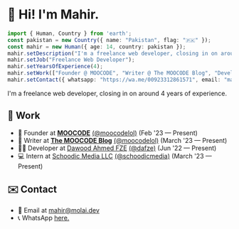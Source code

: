 # 👋 Hi! I'm Mahir.
```ts
import { Human, Country } from 'earth';
const pakistan = new Country({ name: "Pakistan", flag: "🇵🇰" });
const mahir = new Human({ age: 14, country: pakistan });
mahir.setDescription("I'm a freelance web developer, closing in on around 4 years of experience.");
mahir.setJob("Freelance Web Developer");
mahir.setYearsOfExperience(4);
mahir.setWork(["Founder @ MOOCODE", "Writer @ The MOOCODE Blog", "Developer @ DAFZE", "Intern @ Schoodic Media"]);
mahir.setContact({ whatsapp: "https://wa.me/00923312861571", email: "mahir@molai.dev" });
```
I'm a freelance web developer, closing in on around 4 years of experience.

## 💼 Work
- 🚀 Founder at **[MOOCODE](https://moocode.lol)** [(@moocodelol)](https://github.com/moocodelol) (Feb '23 — Present)
- 📒 Writer at **[The MOOCODE Blog](https://blog.moocode.lol)** [(@moocodelol)](https://github.com/moocodelol) (March '23 — Present)
- 👨‍💻 Developer at [Dawood Ahmed FZE](https://dawoodahmed.com) [(@dafze)](https://github.com/dafze) (Jun '22 — Present)
- 💻 Intern at [Schoodic Media LLC](https://schoodic.io) [(@schoodicmedia)](https://github.com/schoodicmedia) (March '23 — Present)

## ✉️ Contact
- 📧 Email at mahir@molai.dev
- 📞 WhatsApp [here.](https://wa.me/00923312861571)
